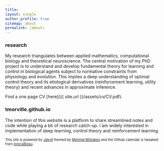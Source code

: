 ```yaml
---
title: 
layout: single
author_profile: true
sitemap: about
permalink: /about/
---
```


### research
My research triangulates between applied mathematics, computational biology and theoretical neuroscience. The central motivation of my PhD project is to understand and develop fundamental theory for learning and control in biological agents subject to normative constraints from physiology and evolution.  This implies a deep understanding of optimal control theory and its etiological derivatives (reinforcement learning, utility theory) and recent advances in approximate inference. 

Find a one page CV [here]({{ site.url }}/assets/cv/CV.pdf). 

### tmorville.github.io
The intention of this website is a platform to share streamlined notes and code while playing a bit of research catch-up. I am widely interested in implementation of deep learning, control theory and reinforcement learning. 

<span style="font-size:0.8em;"> This site is powered by [Jekyll](https://jekyllrb.com/) themed by [Minimal Mistakes](https://mmistakes.github.io/minimal-mistakes/) and the Github calendar is tweaked from [IonicaBizau](https://github.com/IonicaBizau/github-calendar). </span>